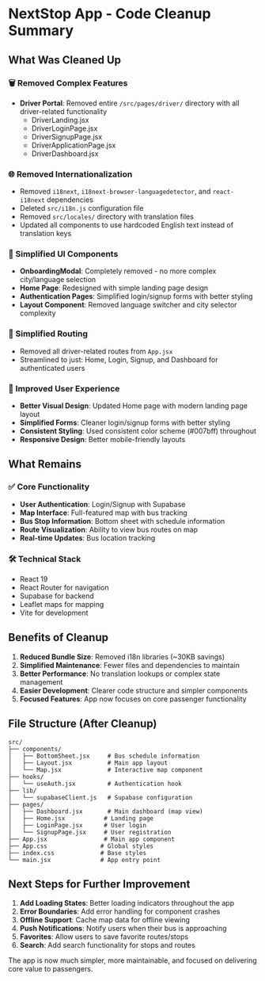 # NextStop App - Code Cleanup Summary

## What Was Cleaned Up

### 🗑️ Removed Complex Features
- **Driver Portal**: Removed entire `/src/pages/driver/` directory with all driver-related functionality
  - DriverLanding.jsx
  - DriverLoginPage.jsx 
  - DriverSignupPage.jsx
  - DriverApplicationPage.jsx
  - DriverDashboard.jsx

### 🌐 Removed Internationalization
- Removed `i18next`, `i18next-browser-languagedetector`, and `react-i18next` dependencies
- Deleted `src/i18n.js` configuration file
- Removed `src/locales/` directory with translation files
- Updated all components to use hardcoded English text instead of translation keys

### 🎨 Simplified UI Components
- **OnboardingModal**: Completely removed - no more complex city/language selection
- **Home Page**: Redesigned with simple landing page design
- **Authentication Pages**: Simplified login/signup forms with better styling
- **Layout Component**: Removed language switcher and city selector complexity

### 🔧 Simplified Routing
- Removed all driver-related routes from `App.jsx`
- Streamlined to just: Home, Login, Signup, and Dashboard for authenticated users

### 📱 Improved User Experience
- **Better Visual Design**: Updated Home page with modern landing page layout
- **Simplified Forms**: Cleaner login/signup forms with better styling
- **Consistent Styling**: Used consistent color scheme (#007bff) throughout
- **Responsive Design**: Better mobile-friendly layouts

## What Remains

### ✅ Core Functionality
- **User Authentication**: Login/Signup with Supabase
- **Map Interface**: Full-featured map with bus tracking
- **Bus Stop Information**: Bottom sheet with schedule information
- **Route Visualization**: Ability to view bus routes on map
- **Real-time Updates**: Bus location tracking

### 🛠️ Technical Stack
- React 19
- React Router for navigation
- Supabase for backend
- Leaflet maps for mapping
- Vite for development

## Benefits of Cleanup

1. **Reduced Bundle Size**: Removed i18n libraries (~30KB savings)
2. **Simplified Maintenance**: Fewer files and dependencies to maintain
3. **Better Performance**: No translation lookups or complex state management
4. **Easier Development**: Clearer code structure and simpler components
5. **Focused Features**: App now focuses on core passenger functionality

## File Structure (After Cleanup)

```
src/
├── components/
│   ├── BottomSheet.jsx     # Bus schedule information
│   ├── Layout.jsx          # Main app layout
│   └── Map.jsx             # Interactive map component
├── hooks/
│   └── useAuth.jsx         # Authentication hook
├── lib/
│   └── supabaseClient.js   # Supabase configuration
├── pages/
│   ├── Dashboard.jsx       # Main dashboard (map view)
│   ├── Home.jsx           # Landing page
│   ├── LoginPage.jsx      # User login
│   └── SignupPage.jsx     # User registration
├── App.jsx                # Main app component
├── App.css               # Global styles
├── index.css             # Base styles
└── main.jsx              # App entry point
```

## Next Steps for Further Improvement

1. **Add Loading States**: Better loading indicators throughout the app
2. **Error Boundaries**: Add error handling for component crashes
3. **Offline Support**: Cache map data for offline viewing
4. **Push Notifications**: Notify users when their bus is approaching
5. **Favorites**: Allow users to save favorite routes/stops
6. **Search**: Add search functionality for stops and routes

The app is now much simpler, more maintainable, and focused on delivering core value to passengers.
